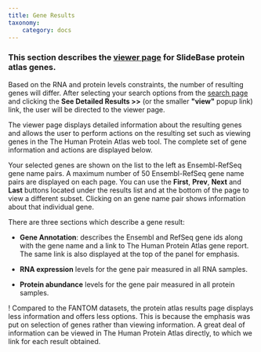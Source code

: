 ```yaml
---
title: Gene Results
taxonomy:
    category: docs
---
```


### This section describes the [viewer page](http://slidebase.binf.ku.dk/protein_atlas/results) for SlideBase protein atlas genes. 

Based on the RNA and protein levels constraints, the number of resulting genes will differ. After selecting your search options from the [search page](http://slidebase.binf.ku.dk/docs/protein_atlas/selector) and clicking the **See Detailed Results >>**  (or the smaller **"view"** popup link) link, the user will be directed to the viewer page. 

The viewer page displays detailed information about the resulting genes and allows the user to perform actions on the resulting set such as viewing genes in the The Human Protein Atlas web tool.  The complete set of gene information and actions are displayed below.

Your selected genes are shown on the list to the left as Ensembl-RefSeq gene name pairs. A maximum number of 50 Ensembl-RefSeq gene name pairs are displayed on each page. You can use the **First**, **Prev**, **Next** and **Last** buttons located under the results list and at the bottom of the page to view a different subset. Clicking on an gene name pair shows information about that individual gene. 

There are three sections which describe a gene result:

- **Gene Annotation**: describes the Ensembl and RefSeq gene ids along with the gene name and a link to The Human Protein Atlas gene report. The same link is also displayed at the top of the panel for emphasis.

- **RNA expression** levels for the gene pair measured in all RNA samples.

- **Protein abundance** levels for the gene pair measured in all protein samples.

! Compared to the FANTOM datasets, the protein atlas results page displays less information and offers less options. This is because the emphasis was put on selection of genes rather than viewing information. A great deal of information can be viewed in The Human Protein Atlas directly, to which we link for each result obtained.